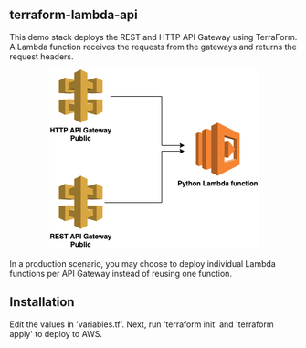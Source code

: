 terraform-lambda-api
--------------------

This demo stack deploys the REST and HTTP API Gateway using TerraForm. A Lambda function receives the requests from the gateways and returns the request headers.

<p align = "center">
  <img src="https://github.com/marekq/terraform-lambda-api/raw/main/images/diagram.png" />
</p>

In a production scenario, you may choose to deploy individual Lambda functions per API Gateway instead of reusing one function. 

Installation
------------

Edit the values in 'variables.tf'. Next, run 'terraform init' and 'terraform apply' to deploy to AWS.
